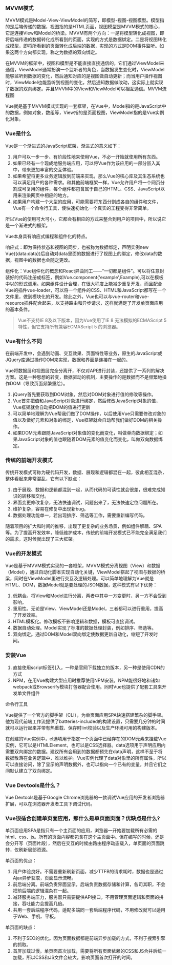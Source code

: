 ### MVVM模式

MVVM模式是Model-View-ViewModel的简写，即模型-视图-视图模型。模型指的是后端传递的数据，视图指的是HTML页面，视图模型是MVVM模式的核心，它是连接View和Model的桥梁。MVVM有两个方向：一是将模型转化成视图，即将后端传递的数据转化成所看到的页面，实现的方式是数据绑定。二是将视图转化成模型，即将所看到的页面转化成后端的数据，实现的方式是DOM事件监听。如果这两个方向都实现，称之为数据的双向绑定。

在MVVM的框架中，视图和模型是不能直接直接通信的，它们通过ViewModel来通信，ViewModel通常扮演一个监听者的角色，当数据发生变化时，ViewModel能够监听到数据的变化，然后通知对应的是视图做自动更新；而当用户操作视图时，ViewModel也能监听到视图的变化，然后通知数据做改动，这实际上就实现了数据的双向绑定。并且MVVM中的View和ViewModel可以相互通信。MVVM流程图

Vue就是基于MVVM模式实现的一套框架，在Vue中，Model指的是JavaScript中的数据，例如对象，数组等，View指的是页面视图，ViewModel指的是Vue实例化对象。



### Vue是什么

Vue是一个渐进式的JavaScript框架，渐进式的意义如下：

1. 用户可以一步一步、有阶段性地来使用Vue，不必一开始就使用所有东西。
2. 如果已经有一个现成地服务端应用，可以将Vue作为该应用的一部分嵌入其中，带来更加丰富的交互体验。
3. 如果希望将更多业务逻辑放到前端来实现，那么Vue的核心库及其生态系统也可以满足用户的各种需求。和其他前端框架一样，Vue允许用户将一个网页分割成可复用的组件，每个组件都包含属于自己的HTML、CSS、JavaScript以用来渲染网页中相应的地方。
4. 如果用户构建一个大型的应用，可能需要将东西分割成各自的组件和文件，Vue有一个命令行工具，使快速初始化一个真实的工程变得非常简单。

所以Vue的使用可大可小，它都会有相应的方式来整合到用户的项目中，所以说它是一个渐进式的框架。



Vue本身具有响应式编程和组件化的特点。

响应式：即为保持状态和视图的同步，也被称为数据绑定，声明实例new Vue({data:data})后自动对data里面的数据进行了视图上的绑定，修改data的数据，视图中的数据也会随之更改。

组件化：Vue组件化的概念和React异曲同工——“一切都是组件”。可以将任意封装好的代码注册成标签，例如Vue.component('example',Example),可以在模板中以<example></example>的形式调用。如果组件设计合理，在很大程度上能减少重复开发，而且配合Vue的插件vue-loader，可以将一个组件的CSS、HTML和JavaScript都写在一个文件里，做到模块化的开发。除此之外，Vue也可以与vue-router和vue-resource插件配合起来，以支持路由和异步请求，这样就满足了开发单页面应用的基本条件。

> Vue不支持IE 8及以下版本，因为Vue使用了IE 8 无法模拟的ECMAScript 5 特性，但它支持所有兼容ECMAScript 5 的浏览器。



### Vue有什么不同

在前端开发中，会遇到动画、交互效果、页面特性等业务，原生的JavaScript或JQuery库通过操作DOM来实现，数据和界面是连接在一起的。

Vue将数据层和视图层完全分离开，不仅对API进行封装，还提供了一系列的解决方案。这是一种思想的转变，数据驱动的机制，主要操作的是数据而不是频繁地操作DOM（导致页面频繁重绘）。

1. jQuery首先要获取到DOM对象，然后对DOM对象进行值的修改等操作。
2. Vue首先把值和JavaScript对象进行绑定，然后修改JavaScript对象的值，Vue框架就会自动把DOM的值进行更新
3. 可以简单地理解为Vue帮我们做了DOM操作，以后使用Vue只需要修改对象的值以及做好元素和对象的绑定，Vue框架就会自动帮我们做好DOM的相关操作。
4. 如果DOM元素跟随JavaScript对象值的变化而变化，叫做单向数据绑定；如果JavaScript对象的值也跟随着DOM元素的值变化而变化，叫做双向数据绑定。



### 传统的前端开发模式

传统开发模式可称为硬代码开发，数据、展现和逻辑都混在一起，彼此相互混杂，整体看起来非常混乱，它有以下缺点：

1. 由于展现、数据和逻辑都混到一起，从而代码的可读性就会很差，很难完成知识的转移和交付。
2. 界面变更修改复杂，无法快速调试，问题出来了，无法快速定位问题所在。
3. 维护复杂，容易在修复中出现新bug。
4. 数据处理功能单一，若出现排序、筛选等工作，需要重新编写代码。

随着项目的扩大和时间的推移，出现了更复杂的业务场景，例如组件解耦、SPA等。为了提高开发效率，降低维护成本，传统的前端开发模式已不能完全满足我们的需求，这时候就出现了三大框架。



### Vue的开发模式

Vue是基于MVVM模式实现的一套框架，MVVM模式分离视图（View）和数据（Model），通过自动化脚本实现自动化关键，ViewModel搭起了视图与数据的桥梁，同时在ViewModel里进行交互及逻辑处理。可以简单地理解为Vue就是HTML、DOM，数据Model就是要处理的JSON数据，这种模式有以下优势：

1. 低耦合。将View和Model进行分离，两者中其中一方变更时，另一方不会受到影响。
2. 重用性。无论是View、ViewModel还是Model，三者都可以进行重用，提高了开发效率。
3. HTML模板化。修改模板不影响逻辑和数据，模板可直接调试。
4. 数据自动处理。Model实现了标准的数据处理封装，例如排序、筛选等。
5. 双向绑定。通过DOM和Model双向绑定使数据更新自动化，缩短了开发时间。



### 安装Vue

1. 直接使用script标签引入，一种是官网下载独立的版本，另一种是使用CDN的方式
2. NPM，在用Vue构建大型应用时推荐使用NPM安装。NPM能很好地和诸如webpack或Browserify模块打包器配合使用。同时Vue也提供了配套工具来开发单文件组件

命令行工具

Vue提供了一个官方的脚手架（CLI），为单页面应用SPA快速搭建繁杂的脚手架。他为现代前端工作流提供了batteries-included的构建设置，只需要几分钟的时间就可以运行起来并带有热重载、保存时lint校验以及生产环境可用的构建版本。



在创建的Vue实例中，el选项用于指定一个页面中已经存在的DOM元素来挂载Vue实例，它可以是HTMLElement，也可以是CSS选择器。data选项用于声明应用内需要双向绑定的数据。建议所有会用到的数据都预先在data声明，这样不至于将数据散落在业务逻辑中，难以维护。Vue实例代理了data对象里的所有属性，所以可以直接访问，除了显示的声明数据外，也可以指向一个已有的变量，并且它们之间默认建立了双向绑定。



### Vue Devtools是什么？

Vue Devtools是基于Google Chrome浏览器的一款调试Vue应用的开发者浏览器扩展，可以在浏览器开发者工具下调试代码。



### Vue很适合创建单页面应用，那什么是单页面页面？优缺点是什么?

单页面应用SPA是指只有一个主页面的应用，浏览器一开始要加载所有必需的html、css、js。所有的页面内容都包含在这个主页面中。但在编写的时候，还是会分开写（页面片段），然后在交互的时候由路由程序动态载入，单页面的页面跳转，仅刷新局部资源。

单页面的优点：

1. 用户体验良好。不需要重新刷新页面，减少TTFB的请求耗时，数据也是通过Ajax异步获取，页面显示流畅。
2. 前后端分离。前端负责界面显示，后端负责数据存储和计算，各司其职，不会把前后端的逻辑混杂在一起。
3. 减轻服务端压力，服务器只需要提供API接口，不用管理页面逻辑和页面的拼接，吞吐能力会提高几倍。
4. 共用一套后端程序代码，适配多端同一套后端程序代码，不用修改就可以适用于Web、手机、平板。

单页面的缺点：

1. 不利于SEO的优化。因为页面数据都是前端异步加载的方式，不利于搜索引擎的抓取。
2. 首屏加载过慢。单页面首次加载，需要将所有页面依赖的CSS和JS合并后统一加载，所以CSS和JS文件会较大，影响页面首次打开的时间。